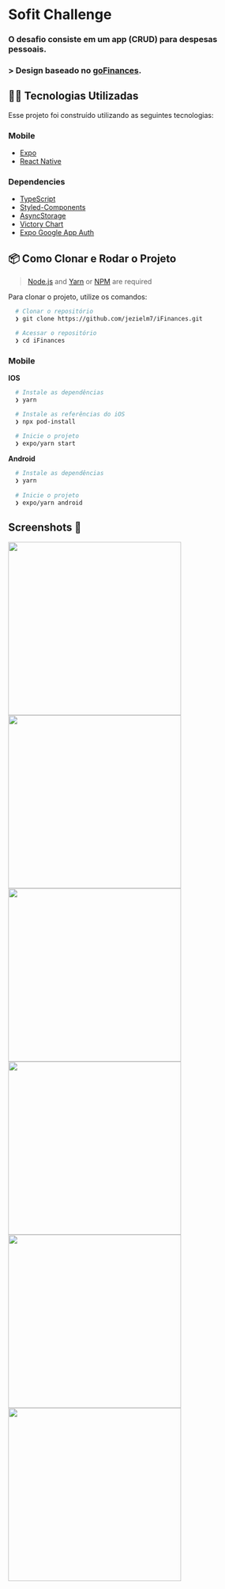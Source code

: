 # Sofit Challenge

### O desafio consiste em um app (CRUD) para despesas pessoais.

### > Design baseado no [goFinances](https://www.figma.com/file/WMja4dR2gLozylanSSDM4c/GoFinances-Ignite).

## 👨‍💻 Tecnologias Utilizadas

Esse projeto foi construído utilizando as seguintes tecnologias:


### Mobile

  - [Expo](https://docs.expo.dev/)
  - [React Native](https://reactnative.dev/)
  
### Dependencies

  - [TypeScript](https://www.typescriptlang.org/)
  - [Styled-Components](https://styled-components.com/)
  - [AsyncStorage](https://docs.expo.io/versions/latest/sdk/async-storage/)
  - [Victory Chart](https://formidable.com/open-source/victory/docs/victory-chart/)
  - [Expo Google App Auth](https://www.npmjs.com/package/expo-google-app-auth)
 

  ## 📦️ Como Clonar e Rodar o Projeto

> [Node.js](https://nodejs.org/en/) and [Yarn](https://yarnpkg.com/) or [NPM](https://www.npmjs.com/) are required

Para clonar o projeto, utilize os comandos:

```bash
  # Clonar o repositório
  ❯ git clone https://github.com/jezielm7/iFinances.git

  # Acessar o repositório
  ❯ cd iFinances
```

### Mobile

**IOS**

```bash
  # Instale as dependências
  ❯ yarn

  # Instale as referências do iOS
  ❯ npx pod-install
  
  # Inicie o projeto
  ❯ expo/yarn start
```

**Android**

```bash
  # Instale as dependências
  ❯ yarn
  
  # Inicie o projeto
  ❯ expo/yarn android
```

## Screenshots 📸

<div>
  <img width="350" src=".github/sign-in.jpg" />
  <img width="350" src=".github/overview.gif" />
  <img width="350" src=".github/create-transaction.gif" />
  <img width="350" src=".github/edit-transaction.gif" />
  <img width="350" src=".github/delete-transaction.gif" />
  <img width="350" src=".github/graph.gif" />
</div>
